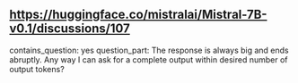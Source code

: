 ## https://huggingface.co/mistralai/Mistral-7B-v0.1/discussions/107

contains_question: yes
question_part: The response is always big and ends abruptly. Any way I can ask for a complete output within desired number of output tokens?